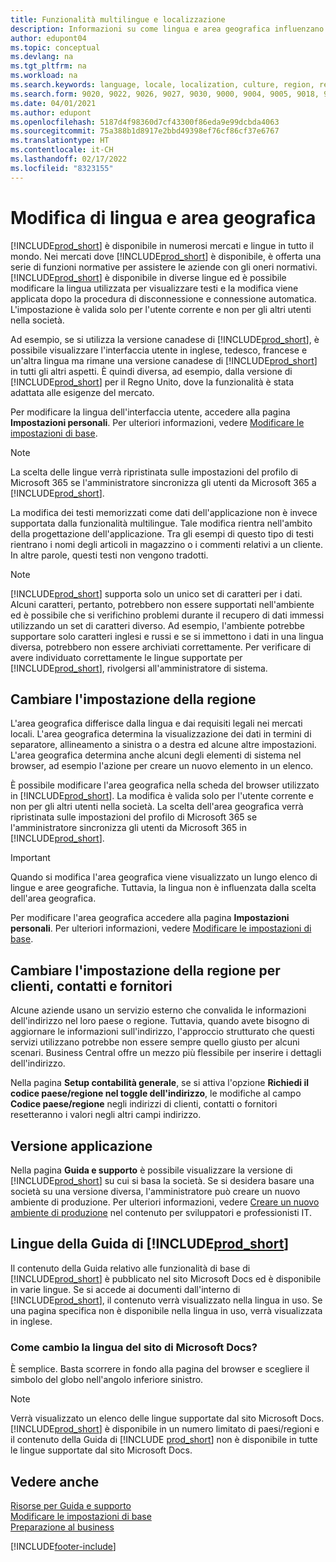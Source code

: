 ```yaml
---
title: Funzionalità multilingue e localizzazione
description: Informazioni su come lingua e area geografica influenzano l'esperienza utente in Business Central. Modifica la lingua dell'interfaccia utente in Impostazioni personali.
author: edupont04
ms.topic: conceptual
ms.devlang: na
ms.tgt_pltfrm: na
ms.workload: na
ms.search.keywords: language, locale, localization, culture, region, regional settings
ms.search.form: 9020, 9022, 9026, 9027, 9030, 9000, 9004, 9005, 9018, 9006, 9007, 9010, 9016, 9017
ms.date: 04/01/2021
ms.author: edupont
ms.openlocfilehash: 5187d4f98360d7cf43300f86eda9e99dcbda4063
ms.sourcegitcommit: 75a388b1d8917e2bbd49398ef76cf86cf37e6767
ms.translationtype: HT
ms.contentlocale: it-CH
ms.lasthandoff: 02/17/2022
ms.locfileid: "8323155"
---
```

# <a name="changing-language-and-region"></a>Modifica di lingua e area geografica

[!INCLUDE[prod_short](includes/prod_short.md)] è disponibile in numerosi mercati e lingue in tutto il mondo. Nei mercati dove [!INCLUDE[prod_short](includes/prod_short.md)] è disponibile, è offerta una serie di funzioni normative per assistere le aziende con gli oneri normativi. [!INCLUDE[prod_short](includes/prod_short.md)] è disponibile in diverse lingue ed è possibile modificare la lingua utilizzata per visualizzare testi e la modifica viene applicata dopo la procedura di disconnessione e connessione automatica. L'impostazione è valida solo per l'utente corrente e non per gli altri utenti nella società.  

Ad esempio, se si utilizza la versione canadese di [!INCLUDE[prod_short](includes/prod_short.md)], è possibile visualizzare l'interfaccia utente in inglese, tedesco, francese e un'altra lingua ma rimane una versione canadese di [!INCLUDE[prod_short](includes/prod_short.md)] in tutti gli altri aspetti. È quindi diversa, ad esempio, dalla versione di [!INCLUDE[prod_short](includes/prod_short.md)] per il Regno Unito, dove la funzionalità è stata adattata alle esigenze del mercato.  

Per modificare la lingua dell'interfaccia utente, accedere alla pagina **Impostazioni personali**. Per ulteriori informazioni, vedere [Modificare le impostazioni di base](ui-change-basic-settings.md#language). 

> [!NOTE]  
> La scelta delle lingue verrà ripristinata sulle impostazioni del profilo di Microsoft 365 se l'amministratore sincronizza gli utenti da Microsoft 365 a [!INCLUDE[prod_short](includes/prod_short.md)].

La modifica dei testi memorizzati come dati dell'applicazione non è invece supportata dalla funzionalità multilingue. Tale modifica rientra nell'ambito della progettazione dell'applicazione. Tra gli esempi di questo tipo di testi rientrano i nomi degli articoli in magazzino o i commenti relativi a un cliente. In altre parole, questi testi non vengono tradotti.  

> [!NOTE]  
> [!INCLUDE[prod_short](includes/prod_short.md)] supporta solo un unico set di caratteri per i dati. Alcuni caratteri, pertanto, potrebbero non essere supportati nell'ambiente ed è possibile che si verifichino problemi durante il recupero di dati immessi utilizzando un set di caratteri diverso. Ad esempio, l'ambiente potrebbe supportare solo caratteri inglesi e russi e se si immettono i dati in una lingua diversa, potrebbero non essere archiviati correttamente. Per verificare di avere individuato correttamente le lingue supportate per [!INCLUDE[prod_short](includes/prod_short.md)], rivolgersi all'amministratore di sistema.  

## <a name="changing-your-region-setting"></a>Cambiare l'impostazione della regione
L'area geografica differisce dalla lingua e dai requisiti legali nei mercati locali. L'area geografica determina la visualizzazione dei dati in termini di separatore, allineamento a sinistra o a destra ed alcune altre impostazioni. L'area geografica determina anche alcuni degli elementi di sistema nel browser, ad esempio l'azione per creare un nuovo elemento in un elenco.  

È possibile modificare l'area geografica nella scheda del browser utilizzato in [!INCLUDE[prod_short](includes/prod_short.md)]. La modifica è valida solo per l'utente corrente e non per gli altri utenti nella società.  La scelta dell'area geografica verrà ripristinata sulle impostazioni del profilo di Microsoft 365 se l'amministratore sincronizza gli utenti da Microsoft 365 in [!INCLUDE[prod_short](includes/prod_short.md)].

> [!IMPORTANT]  
> Quando si modifica l'area geografica viene visualizzato un lungo elenco di lingue e aree geografiche. Tuttavia, la lingua non è influenzata dalla scelta dell'area geografica.  

Per modificare l'area geografica accedere alla pagina **Impostazioni personali**. Per ulteriori informazioni, vedere [Modificare le impostazioni di base](ui-change-basic-settings.md).  

## <a name="changing-the-region-setting-for-customers-contacts-and-vendors"></a>Cambiare l'impostazione della regione per clienti, contatti e fornitori
Alcune aziende usano un servizio esterno che convalida le informazioni dell'indirizzo nel loro paese o regione. Tuttavia, quando avete bisogno di aggiornare le informazioni sull'indirizzo, l'approccio strutturato che questi servizi utilizzano potrebbe non essere sempre quello giusto per alcuni scenari. Business Central offre un mezzo più flessibile per inserire i dettagli dell'indirizzo.

Nella pagina **Setup contabilità generale**, se si attiva l'opzione **Richiedi il codice paese/regione nel toggle dell'indirizzo**, le modifiche al campo **Codice paese/regione** negli indirizzi di clienti, contatti o fornitori resetteranno i valori negli altri campi indirizzo.

## <a name="application-version"></a>Versione applicazione

Nella pagina **Guida e supporto** è possibile visualizzare la versione di [!INCLUDE[prod_short](includes/prod_short.md)] su cui si basa la società. Se si desidera basare una società su una versione diversa, l'amministratore può creare un nuovo ambiente di produzione. Per ulteriori informazioni, vedere [Creare un nuovo ambiente di produzione](/dynamics365/business-central/dev-itpro/administration/tenant-admin-center-environments#create-a-new-production-environment) nel contenuto per sviluppatori e professionisti IT.  

## <a name="languages-of-the-prod_short-help"></a>Lingue della Guida di [!INCLUDE[prod_short](includes/prod_short.md)]

Il contenuto della Guida relativo alle funzionalità di base di [!INCLUDE[prod_short](includes/prod_short.md)] è pubblicato nel sito Microsoft Docs ed è disponibile in varie lingue. Se si accede ai documenti dall'interno di [!INCLUDE[prod_short](includes/prod_short.md)], il contenuto verrà visualizzato nella lingua in uso. Se una pagina specifica non è disponibile nella lingua in uso, verrà visualizzata in inglese.

### <a name="how-do-i-change-the-language-of-the-microsoft-docs-site"></a>Come cambio la lingua del sito di Microsoft Docs?

È semplice. Basta scorrere in fondo alla pagina del browser e scegliere il simbolo del globo nell'angolo inferiore sinistro.

> [!NOTE]  
> Verrà visualizzato un elenco delle lingue supportate dal sito Microsoft Docs. [!INCLUDE[prod_short](includes/prod_short.md)] è disponibile in un numero limitato di paesi/regioni e il contenuto della Guida di [!INCLUDE [prod_short](includes/prod_short.md)] non è disponibile in tutte le lingue supportate dal sito Microsoft Docs.

## <a name="see-also"></a>Vedere anche

[Risorse per Guida e supporto](product-help-and-support.md)  
[Modificare le impostazioni di base](ui-change-basic-settings.md)  
[Preparazione al business](ui-get-ready-business.md)  


[!INCLUDE[footer-include](includes/footer-banner.md)]